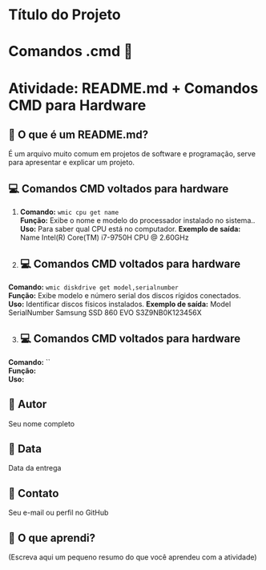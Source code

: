 
# Título do Projeto

# Comandos .cmd 🎯


# Atividade: README.md + Comandos CMD para Hardware

## 📝 O que é um README.md?
É um arquivo muito comum em projetos de software e programação, serve para apresentar e explicar um projeto.

## 💻 Comandos CMD voltados para hardware
1. **Comando:** `wmic cpu get name`  
   **Função:** Exibe o nome e modelo do processador instalado no sistema..  
   **Uso:** Para saber qual CPU está no computador.
   **Exemplo de saída:** Name
Intel(R) Core(TM) i7-9750H CPU @ 2.60GHz


2. ## 💻 Comandos CMD voltados para hardware
 **Comando:** `wmic diskdrive get model,serialnumber`  
 **Função:** Exibe modelo e número serial dos discos rígidos conectados.  
 **Uso:** Identificar discos físicos instalados.
 **Exemplo de saída:** Model               SerialNumber
Samsung SSD 860 EVO  S3Z9NB0K123456X


 
 3. ## 💻 Comandos CMD voltados para hardware
 **Comando:** ``  
 **Função:**   
 **Uso:** 

## 👤 Autor
Seu nome completo

## 📅 Data
Data da entrega

## 📧 Contato
Seu e-mail ou perfil no GitHub

## 🧠 O que aprendi?
(Escreva aqui um pequeno resumo do que você aprendeu com a atividade)
